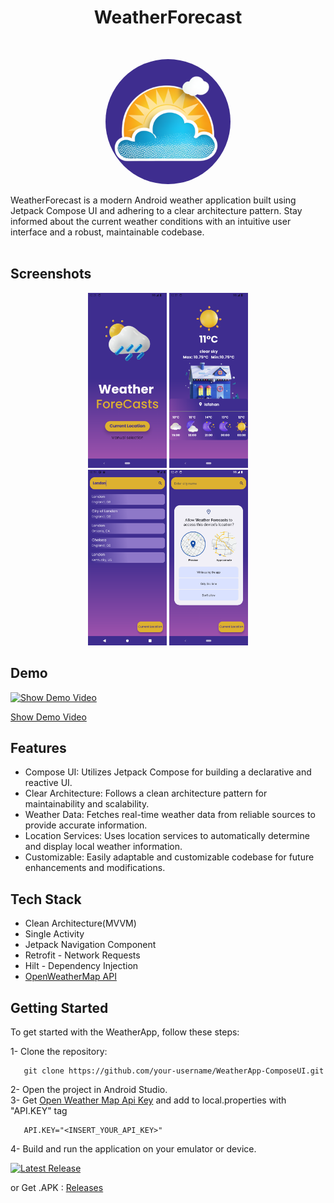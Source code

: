 <h1 align="center"> WeatherForecast </h1>
<br>
<p align="center">
    <img alt="Movotlin" title="Movotlin" src="Screenshots/logo.png" width="200" style="border-radius:50%">
</p>
WeatherForecast is a modern Android weather application built using Jetpack Compose UI and adhering to a clear architecture pattern. Stay informed about the current weather conditions with an intuitive user interface and a robust, maintainable codebase.
<br>
<br>


## Screenshots 

<p align="center">
  <img src="Screenshots/Screenshot_1.png" width="25%" >
    <img src="Screenshots/Screenshot_2.png" width="25%" >
<br>
    <img src="Screenshots/Screenshot_3.png" width="25%" >
  <img src="Screenshots/Screenshot_4.png" width="25%" >

</p>


## Demo
[![Show Demo Video](https://img.shields.io/badge/-Show%20Demo%20Video-3E2D8F)](https://drive.google.com/file/d/1To-Gqk-1fDHFHvZJPVV6t2jhqDbIjZVa/view?usp=drive_link)


[Show Demo Video](https://drive.google.com/file/d/1To-Gqk-1fDHFHvZJPVV6t2jhqDbIjZVa/view?usp=drive_link)

## Features
* Compose UI: Utilizes Jetpack Compose for building a declarative and reactive UI.
* Clear Architecture: Follows a clean architecture pattern for maintainability and scalability.
* Weather Data: Fetches real-time weather data from reliable sources to provide accurate information.
* Location Services: Uses location services to automatically determine and display local weather information.
* Customizable: Easily adaptable and customizable codebase for future enhancements and modifications.
  
## Tech Stack

* Clean Architecture(MVVM)
* Single Activity
* Jetpack Navigation Component
* Retrofit - Network Requests
* Hilt - Dependency Injection
* [OpenWeatherMap API](https://openweathermap.org/api)

## Getting Started
To get started with the WeatherApp, follow these steps:

1- Clone the repository:
```
   git clone https://github.com/your-username/WeatherApp-ComposeUI.git
```
2- Open the project in Android Studio.<br>
3- Get [Open Weather Map Api Key](https://openweathermap.org/api) and add to local.properties with "API.KEY" tag
```
   API.KEY="<INSERT_YOUR_API_KEY>"
```
4- Build and run the application on your emulator or device.

[![Latest Release](https://img.shields.io/badge/-Latest%20Release-3E2D8F)](https://github.com/AtefehTaheri/WeatherForecast/releases)

or Get .APK : [Releases](https://github.com/AtefehTaheri/WeatherForecast/releases)
